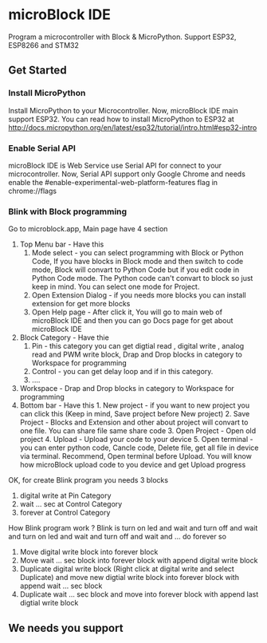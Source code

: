 # microBlock IDE

Program a microcontroller with Block &amp; MicroPython. Support ESP32, ESP8266 and STM32

## Get Started

### Install MicroPython

Install MicroPython to your Microcontroller. Now, microBlock IDE main support ESP32. You can read how to install MicroPython to ESP32 at http://docs.micropython.org/en/latest/esp32/tutorial/intro.html#esp32-intro

### Enable Serial API

microBlock IDE is Web Service use Serial API for connect to your microcontroller. Now, Serial API support only Google Chrome and needs enable the #enable-experimental-web-platform-features flag in chrome://flags

### Blink with Block programming

Go to microblock.app, Main page have 4 section

 1. Top Menu bar - Have this 
    1. Mode select - you can select programming with Block or Python Code, If you have blocks in Block mode and then switch to code mode, Block will convart to Python Code but if you edit code in Python Code mode. The Python code can't convart to block so just keep in mind. You can select one mode for Project. 
    2. Open Extension Dialog - if you needs more blocks you can install extension for get more blocks
    3. Open Help page - After click it, You will go to main web of microBlock IDE and then you can go Docs page for get about microBlock IDE
 2. Block Category - Have thie
    1. Pin - this category you can get digtial read , digital write , analog read and PWM write block, Drap and Drop blocks in category to Workspace for programming
    2. Control - you can get delay loop and if in this category.
    3. ....
  3. Workspace - Drap and Drop blocks in category to Workspace for programming
  4. Bottom bar - Have this
    1. New project - if you want to new project you can click this (Keep in mind, Save project before New project)
    2. Save Project - Blocks and Extension and other about project will convart to one file. You can share file same share code
    3. Open Project - Open old project
    4. Upload - Upload your code to your device
    5. Open terminal - you can enter python code, Cancle code, Delete file, get all file in device via terminal. Recommend, Open terminal before Upload. You will know how microBlock upload code to you device and get Upload progress
    
OK, for create Blink program you needs 3 blocks

  1. digital write at Pin Category
  2. wait ... sec at Control Category
  3. forever at Control Category
  
How Blink program work ? Blink is turn on led and wait and turn off and wait and turn on led and wait and turn off and wait and ... do forever so

  1. Move digital write block into forever block
  2. Move wait ... sec block into forever block with append digital write block
  3. Duplicate digital write block (Right click at digital write and select Duplicate) and move new digtial write block into forever block with append wait ... sec block
  4. Duplicate wait ... sec block and move into forever block with append last digtial write block
  
## We needs you support


